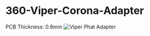 # 360-Viper-Corona-Adapter
PCB Thickness: 0.8mm
![Viper Phat Adapter](https://i.imgur.com/1CHCtWr.png)

